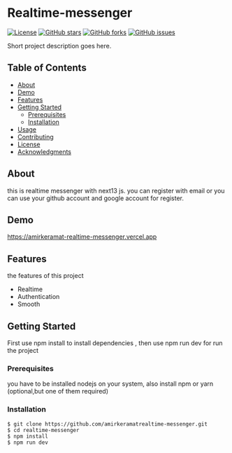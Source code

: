 # Realtime-messenger

[![License](https://img.shields.io/badge/license-MIT-blue.svg)](LICENSE)
[![GitHub stars](https://img.shields.io/github/stars/amirkeramat/realtime-messenger.svg)](https://github.com/amirkeramat/realtime-messenger/stargazers)
[![GitHub forks](https://img.shields.io/github/forks/amirkeramat/realtime-messenger.svg)](https://github.com/amirkeramat/realtime-messenger/network)
[![GitHub issues](https://img.shields.io/github/issues/amirkeramat/realtime-messenger.svg)](https://github.com/amirkeramat/realtime-messenger/issues)

Short project description goes here.

## Table of Contents

- [About](#about)
- [Demo](#demo)
- [Features](#features)
- [Getting Started](#getting-started)
  - [Prerequisites](#prerequisites)
  - [Installation](#installation)
- [Usage](#usage)
- [Contributing](#contributing)
- [License](#license)
- [Acknowledgments](#acknowledgments)

## About

this is realtime messenger with next13 js.
you can register with email or you can use your github
account and google account for register.

## Demo

https://amirkeramat-realtime-messenger.vercel.app

## Features

the features of this project

- Realtime
- Authentication
- Smooth

## Getting Started

First use npm install to install dependencies ,
then use npm run dev for run the project

### Prerequisites

you have to be installed nodejs on your system,
also install npm or yarn (optional,but one of them required)

### Installation

```shell
$ git clone https://github.com/amirkeramatrealtime-messenger.git
$ cd realtime-messenger
$ npm install
$ npm run dev

```
